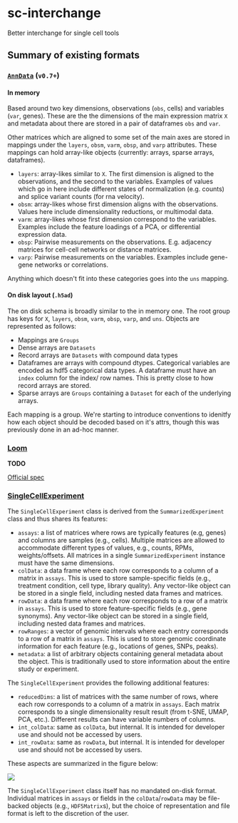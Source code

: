 # sc-interchange

Better interchange for single cell tools

## Summary of existing formats

### [`AnnData`](github.com/theislab/anndata) (`v0.7+`)

#### In memory

Based around two key dimensions, observations (`obs`, cells) and variables (`var`, genes). These are the the dimensions of the main expression matrix `X` and metadata about there are stored in a pair of dataframes `obs` and `var`.

Other matrices which are aligned to some set of the main axes are stored in mappings under the `layers`, `obsm`, `varm`, `obsp`, and `varp` attributes. These mappings can hold array-like objects (currently: arrays, sparse arrays, dataframes).

* `layers`: array-likes similar to `X`. The first dimension is aligned to the observations, and the second to the variables. Examples of values which go in here include different states of normalization (e.g. counts) and splice variant counts (for rna velocity).
* `obsm`: array-likes whose first dimension aligns with the observations. Values here include dimensionality reductions, or multimodal data.
* `varm`: array-likes whose first dimension correspond to the variables. Examples include the feature loadings of a PCA, or differential expression data.
* `obsp`: Pairwise measurements on the observations. E.g. adjacency matrices for cell-cell networks or distance matrices.
* `varp`: Pairwise measurements on the variables. Examples include gene-gene networks or correlations.

Anything which doesn't fit into these categories goes into the `uns` mapping.

#### On disk layout (`.h5ad`)

The on disk schema is broadly similar to the in memory one. The root group has keys for `X`, `layers`, `obsm`, `varm`, `obsp`, `varp`, and `uns`. Objects are represented as follows:

* Mappings are `Groups`
* Dense arrays are `Datasets`
* Record arrays are `Datasets` with compound data types
* Dataframes are arrays with compound dtypes. Categorical variables are encoded as hdf5 categorical data types. A dataframe must have an `index` column for the index/ row names. This is pretty close to how record arrays are stored.
* Sparse arrays are `Groups` containing a `Dataset` for each of the underlying arrays.

Each mapping is a group. We're starting to introduce conventions to idenitfy how each object should be decoded based on it's attrs, though this was previously done in an ad-hoc manner.

### [Loom](http://loompy.org)

**TODO**

[Official spec](http://linnarssonlab.org/loompy/format/index.html)

### [SingleCellExperiment](https://bioconductor.org/packages/devel/bioc/html/SingleCellExperiment.html)

The `SingleCellExperiment` class is derived from the `SummarizedExperiment` class and thus shares its features:

* `assays`: a list of matrices where rows are typically features (e.g, genes) and columns are samples (e.g., cells).
Multiple matrices are allowed to accommodate different types of values, e.g., counts, RPMs, weights/offsets.
All matrices in a single `SummarizedExperiment` instance must have the same dimensions.
* `colData`: a data frame where each row corresponds to a column of a matrix in `assays`.
This is used to store sample-specific fields (e.g., treatment condition, cell type, library quality).
Any vector-like object can be stored in a single field, including nested data frames and matrices.
* `rowData`: a data frame where each row corresponds to a row of a matrix in `assays`.
This is used to store feature-specific fields (e.g., gene synonyms).
Any vector-like object can be stored in a single field, including nested data frames and matrices.
* `rowRanges`: a vector of genomic intervals where each entry corresponds to a row of a matrix in `assays`.
This is used to store genomic coordinate information for each feature (e.g., locations of genes, SNPs, peaks).
* `metadata`: a list of arbitrary objects containing general metadata about the object.
This is traditionally used to store information about the entire study or experiment.

The `SingleCellExperiment` provides the following additional features:

* `reducedDims`: a list of matrices with the same number of rows, where each row corresponds to a column of a matrix in `assays`.
Each matrix corresponds to a single dimensionality result result (from t-SNE, UMAP, PCA, etc.).
Different results can have variable numbers of columns.
* `int_colData`: same as `colData`, but internal.
It is intended for developer use and should not be accessed by users.
* `int_rowData`: same as `rowData`, but internal.
It is intended for developer use and should not be accessed by users.

These aspects are summarized in the figure below:

![](https://osca.bioconductor.org/images/singlecellexperiment.png )

The `SingleCellExperiment` class itself has no mandated on-disk format.
Individual matrices in `assays` or fields in the `colData`/`rowData` may be file-backed objects (e.g., `HDF5Matrix`s),
but the choice of representation and file format is left to the discretion of the user.
